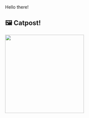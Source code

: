 Hello there!



## 🖼️ Catpost!

<sub>
    <img src="https://cdn2.thecatapi.com/images/MTY0Njk3MQ.jpg" height="256">
</sub>

